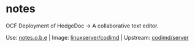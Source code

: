 # notes

OCF Deployment of HedgeDoc -> A collaborative text editor.

Use: [notes.o.b.e](https://notes.ocf.berkeley.edu/) |
Image: [linuxserver/codimd](https://hub.docker.com/r/linuxserver/codimd) |
Upstream: [codimd/server](https://github.com/codimd/server)

